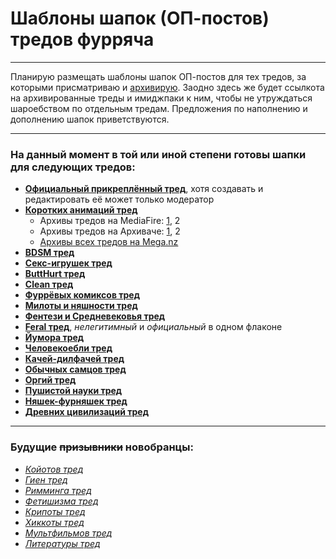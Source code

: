# Шаблоны шапок (ОП-постов) тредов фурряча

---

Планирую размещать шаблоны шапок ОП-постов для тех тредов, за которыми присматриваю и [архивирую](https://mega.nz/#F!vY5h2bxB!zw0o2i4czJqVl0OxlNJL1g "Архив тредов на Меге").
Заодно здесь же будет ссылкота на архивированные треды и имиджпаки к ним, чтобы не утруждаться шароебством по отдельным тредам.
Предложения по наполнению и дополнению шапок приветствуются.

---

### На данный момент в той или иной степени готовы шапки для следующих тредов:

* __[Официальный прикреплённый тред](OFF.md)__, хотя создавать и редактировать её может только модератор
* __[Коротких анимаций тред](A.md)__
  * Архивы тредов на MediaFire: [1](http://www.mediafire.com/?hmkjnvtgpxvxtts), 2
  * Архивы тредов на Архиваче: [1](http://arhivach.org/thread/122270/), 2
  * [Архивы всех тредов на Mega.nz](https://mega.nz/#F!6VpgSIaC!ql_jPT1lHjdC-oWsp_GCxQ)
* __[BDSM тред](B.md)__
* __[Секс-игрушек тред](BD.md)__
* __[ButtHurt тред](BH.md)__
* __[Clean тред](C.md)__
* __[Фуррёвых комиксов тред](COM.md)__
* __[Милоты и няшности тред](CUTE.md)__
* __[Фентези и Средневековья тред](FANT.md)__
* __[Feral тред](FERAL.md)__, _нелегитимный_ и _официальный_ в одном флаконе
* __[Йумора тред](FUN.md)__
* __[Человекоебли тред](HUM.md)__
* __[Качей-дилфачей тред](M.md)__
* __[Обычных самцов тред](N.md)__
* __[Оргий тред](O.md)__
* __[Пушистой науки тред](SCI.md)__
* __[Няшек-фурняшек тред](T.md)__
* __[Древних цивилизаций тред](TRIBAL.md)__

---

### Будущие ~~призывники~~ новобранцы:

* _[Койотов тред](COY.md)_
* _[Гиен тред](HY.md)_
* _[Римминга тред](RIM.md)_
* _[Фетишизма тред](FET.md)_
* _[Крипоты тред](CREEP.md)_
* _[Хиккоты тред](ANGST.md)_
* _[Мультфильмов тред](TOONS.md)_
* _[Литературы тред](LIT.md)_
